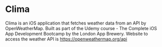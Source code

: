 # Clima
Clima is an iOS application that fetches weather data from an API by OpenWeatherMap. Built as part of the Udemy course - The Complete iOS App Development Bootcamp by the London App Brewery.
Website to access the weather API is https://openweathermap.org/api
